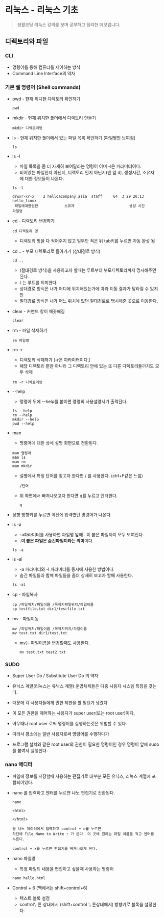 # 리눅스 - 리눅스 기초

> 생활코딩 리눅스 강의를 보며 공부하고 정리한 메모입니다.



## 디렉토리와 파일

### CLI

+ 명령어를 통해 컴퓨터를 제어하는 방식 
+ Command Line Interface의 약자



### 기본 쉘 명령어 (Shell commands)

+ pwd - 현재 위치한 디렉토리 확인하기

  ~~~shell
  pwd
  ~~~

+ mkdir - 현재 위치한 폴더에서 디렉토리 만들기

  ~~~shell
  mkdir 디렉토리명
  ~~~

+ ls - 현재 위치한 폴더에서 있는 파일 목록 확인하기 (파일명만 보여짐)

  ~~~shell
  ls
  ~~~

+ ls -l 

  + 파일 목록을 좀 더 자세히 보여달라는 명령어 이며 -l은 파라미터이다.
  + 비어있는 파일인지 아닌지, 디렉토리 인지 아닌지(맨 앞 d), 생성시간, 소유자 에 대한 정보들이 나온다.

  ~~~shell
  ls -l
  ~~~

  ~~~
  drwxr-xr-x    2 helloacompany.asia  staff     64  3 29 20:13 hello_linux
   파일에대한권한            소유자                         생성 시간      파일명  
  ~~~

+ cd - 디렉토리 변경하기

  ~~~shell
  cd 디렉토리 명
  ~~~

  + 디렉토리 명을 다 적어주지 않고 일부만 적은 뒤 tab키를 누르면 자동 완성 됨 

+ cd .. - 부모 디렉토리로 돌아가기 (상대경로 방식)

  ~~~shell
  cd ..
  ~~~

  + (절대경로 방식)을 사용하고자 할때는 루트부터 부모디렉토리까지 명시해주면 된다.
  + / 는 루트를 의미한다. 
  + 상대경로 방식은 내가 어디에 위치해있는가에 따라 이동 결과가 달라질 수 있지만
  + 절대경로 방식은 내가 어느 위치에 있던 절대경로로 명시해준 곳으로 이동한다.

+ clear - 커맨드 창이 깨끗해짐

  ~~~shell
  clear
  ~~~

+ rm - 파일 삭제하기

  ~~~shell
  rm 파일명
  ~~~

+ rm -r 

  + 디렉토리 삭제하기 (-r은 파라미터이다.)
  + 해당 디렉토리 뿐만 아니라 그 디렉토리 안에 있는 또 다른 디렉토리들까지도 모두 삭제 

  ~~~shell
  rm -r 디렉토리명
  ~~~

+ --help

  + 명령어 뒤에 --help를 붙이면 명령의 사용설명서가 출력된다.

  ~~~shell
  ls --help
  rm --help
  mkdir --help
  pwd --help
  ~~~

+ man

  + 명령어에 대한 상세 설명 화면으로 전환된다.

  ~~~shell
  man 명령어
  man ls
  man rm
  man mkdir
  ~~~

  + 설명에서 특정 단어를 찾고자 한다면 / 를 사용한다. (ctrl+F같은 느낌)
  
    ~~~
    /단어
    ~~~
  
  + 위 화면에서 빠져나오고자 한다면 q를 누르고 엔터한다. 
  
    ~~~shell
    q
    ~~~
  
+ 상향 방향키를 누르면 이전에 입력했던 명령어가 나온다.

+ ls -a

  + -a파라미터를 사용하면 파일명 앞에 . 이 붙은 파일까지 모두 보여진다.
  + **.이 붙은 파일은 숨긴파일이라는 의미**이다.

  ~~~shell
  ls -a
  ~~~

+ ls -al

  + -a 파라미터와 -l 파라미터를 동시에 사용한 방법이다.
  + 숨긴 파일들과 함께 파일들을 좀더 상세히 보고자 할때 사용한다.

  ~~~shell
  ls -al
  ~~~

+ cp - 파일복사

  ~~~shell
  cp /파일위치/파일이름 /목적지파일위치/파일이름
  cp testfile.txt dir1/testfile.txt
  ~~~

+ mv - 파일이동

  ~~~shell
  mv /파일위치/파일이름 /목적지위치/파일이름
  mv test.txt dir1/test.txt
  ~~~

  + mv는 파일이름을 변경할때도 사용한다.

    ~~~shell
    mv test.txt test2.txt
    ~~~



### SUDO

+ Super User Do / Substitute User Do 의 약자 

+ 유닉스 계열(리눅스는 유닉스 계열) 운영체제들은 다중 사용자 시스템 특징을 갖는다.
+ 때문에 각 사용자들에게 권한 제한을 할 필요가 생겼다 
+ 이 모든 권한을 제어하는 사용자가 super user(또는 root user)이다. 
+ 아무때나 root user 로써 명령어를 실행하는것은 위험할 수 있다.
+ 따라서 평소에는 일반 사용자로써 명령어를 수행하다가
+ 프로그램 설치와 같은 root user의 권한이 필요한 명령어인 경우 명령어 앞에 sudo를 붙여서 실행한다.



### nano 에디터

+ 파일에 정보를 저장할때 사용하는 편집기로 대부분 모든 유닉스, 리눅스 계열에 포함되어있다.

+ nano 를 입력하고 엔터를 누르면 나노 편집기로 전환된다.

  ~~~shell
  nano
  ~~~

  ~~~
  <html>
  
  </html>
  
  을 나노 데이터에서 입력하고 control + o를 누르면
  하단에 File Name to Write : 가 뜬다. 이 곳에 원하는 파일 이름을 적고 엔터를 누른다.
  
  control + x를 누르면 편집기를 빠져나오게 된다. 
  ~~~

+ nano 파일명

  + 특정 파일의 내용을 편집하고 싶을때 사용하는 명령어

  ~~~shell
  nano hello.html
  ~~~

+ Control + 6 (맥에서는 shift+control+6)

  + 텍스트 블록 설정 
  + control누른 상태에서 (shift+control 누른상태에서) 방향키로 블록을 설정한다. 